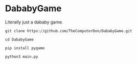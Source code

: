 # DababyGame

Literally just a dababy game.



```
git clone https://github.com/TheComputerDon/DababyGame.git
```
```
cd DababyGame
```
```
pip install pygame
```
```
python3 main.py
```



